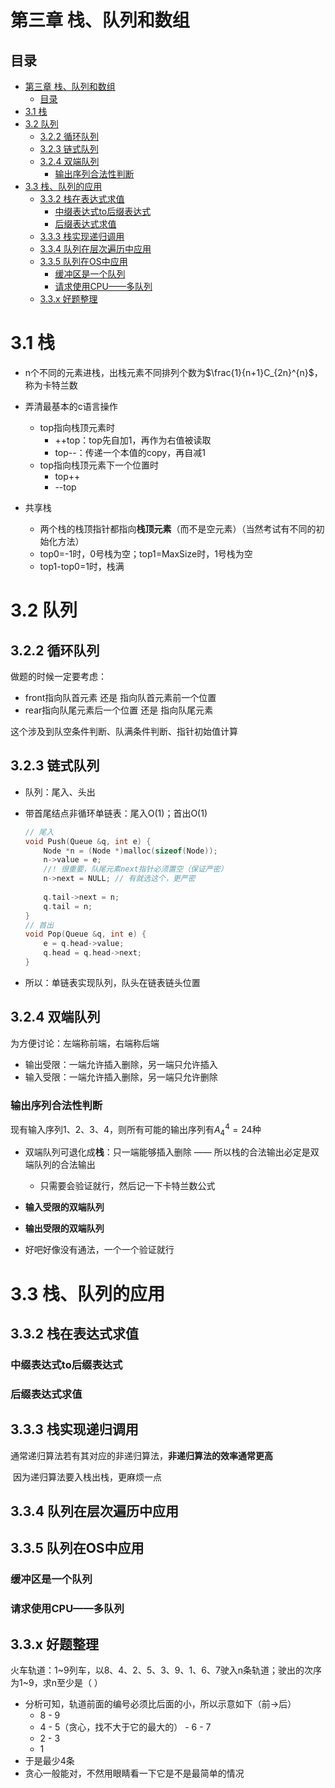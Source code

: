 # 第三章 栈、队列和数组

## 目录
- [第三章 栈、队列和数组](#第三章-栈队列和数组)
  - [目录](#目录)
- [3.1 栈](#31-栈)
- [3.2 队列](#32-队列)
  - [3.2.2 循环队列](#322-循环队列)
  - [3.2.3 链式队列](#323-链式队列)
  - [3.2.4 双端队列](#324-双端队列)
    - [输出序列合法性判断](#输出序列合法性判断)
- [3.3 栈、队列的应用](#33-栈队列的应用)
  - [3.3.2 栈在表达式求值](#332-栈在表达式求值)
    - [中缀表达式to后缀表达式](#中缀表达式to后缀表达式)
    - [后缀表达式求值](#后缀表达式求值)
  - [3.3.3 栈实现递归调用](#333-栈实现递归调用)
  - [3.3.4 队列在层次遍历中应用](#334-队列在层次遍历中应用)
  - [3.3.5 队列在OS中应用](#335-队列在os中应用)
    - [缓冲区是一个队列](#缓冲区是一个队列)
    - [请求使用CPU——多队列](#请求使用cpu多队列)
  - [3.3.x 好题整理](#33x-好题整理)

# 3.1 栈

- n个不同的元素进栈，出栈元素不同排列个数为$\frac{1}{n+1}C_{2n}^{n}$，称为卡特兰数

- 弄清最基本的c语言操作
  - top指向栈顶元素时
    - ++top：top先自加1，再作为右值被读取
    - top--：传递一个本值的copy，再自减1
  - top指向栈顶元素下一个位置时
    - top++
    - --top

- 共享栈
  - 两个栈的栈顶指针都指向**栈顶元素**（而不是空元素）（当然考试有不同的初始化方法）
  - top0=-1时，0号栈为空；top1=MaxSize时，1号栈为空
  - top1-top0=1时，栈满

# 3.2 队列

## 3.2.2 循环队列

做题的时候一定要考虑：

- front指向队首元素                  还是 指向队首元素前一个位置
- rear指向队尾元素后一个位置 还是 指向队尾元素

这个涉及到队空条件判断、队满条件判断、指针初始值计算

## 3.2.3 链式队列

- 队列：尾入、头出

- 带首尾结点非循环单链表：尾入O(1)；首出O(1)

  ```c
  // 尾入
  void Push(Queue &q, int e) {
      Node *n = (Node *)malloc(sizeof(Node));
      n->value = e;
      //! 很重要，队尾元素next指针必须置空（保证严密）
      n->next = NULL; // 有就选这个，更严密
      
      q.tail->next = n;
      q.tail = n;
  }
  // 首出
  void Pop(Queue &q, int e) {
      e = q.head->value;
      q.head = q.head->next;
  }
  ```

- 所以：单链表实现队列，队头在链表链头位置

## 3.2.4 双端队列

为方便讨论：左端称前端，右端称后端

- 输出受限：一端允许插入删除，另一端只允许插入
- 输入受限：一端允许插入删除，另一端只允许删除

### 输出序列合法性判断

现有输入序列1、2、3、4，则所有可能的输出序列有$A_4^4=24$种

- 双端队列可退化成**栈**：只一端能够插入删除 —— 所以栈的合法输出必定是双端队列的合法输出
  - 只需要会验证就行，然后记一下卡特兰数公式

- **输入受限的双端队列**
- **输出受限的双端队列**
- 好吧好像没有通法，一个一个验证就行

# 3.3 栈、队列的应用

## 3.3.2 栈在表达式求值

### 中缀表达式to后缀表达式

### 后缀表达式求值

## 3.3.3 栈实现递归调用

通常递归算法若有其对应的非递归算法，**非递归算法的效率通常更高**

​	因为递归算法要入栈出栈，更麻烦一点

## 3.3.4 队列在层次遍历中应用

## 3.3.5 队列在OS中应用

### 缓冲区是一个队列

### 请求使用CPU——多队列

## 3.3.x 好题整理

火车轨道：1~9列车，以8、4、2、5、3、9、1、6、7驶入n条轨道；驶出的次序为1~9，求n至少是（   ）

- 分析可知，轨道前面的编号必须比后面的小，所以示意如下（前->后）
  - 8 - 9
  - 4 - 5（贪心，找不大于它的最大的） - 6 - 7
  - 2 - 3
  - 1
- 于是最少4条
- 贪心一般能对，不然用眼睛看一下它是不是最简单的情况
